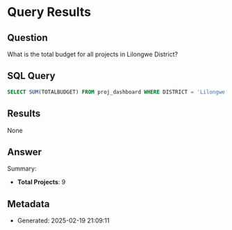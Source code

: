 # Query Results

## Question
What is the total budget for all projects in Lilongwe District?

## SQL Query
```sql
SELECT SUM(TOTALBUDGET) FROM proj_dashboard WHERE DISTRICT = 'Lilongwe'
```

## Results
None

## Answer
Summary:
* **Total Projects**: 9

## Metadata
- Generated: 2025-02-19 21:09:11
